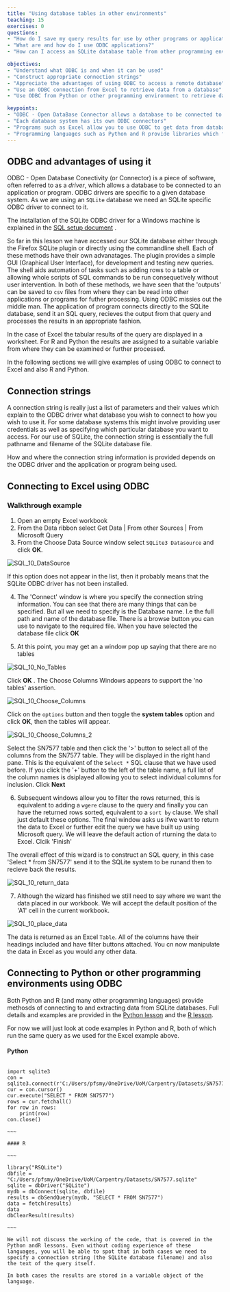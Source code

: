 ```yaml
---
title: "Using database tables in other environments"
teaching: 15
exercises: 0
questions:
- "How do I save my query results for use by other programs or applications?"
- "What are and how do I use ODBC applications?"
- "How can I access an SQLite database table from other programming environments?"

objectives:
- "Understand what ODBC is and when it can be used"
- "Construct appropriate connection strings"
- "Appreciate the advantages of using ODBC to access a remote database"
- "Use an ODBC connection from Excel to retrieve data from a database"
- "Use ODBC from Python or other programming environment to retrieve data from a database"

keypoints:
- "ODBC - Open DataBase Connector allows a database to be connected to a program or application"
- "Each database system has its own ODBC connectors"
- "Programs such as Excel allow you to use ODBC to get data from databases"
- "Programming languages such as Python and R provide libraries which facilitate ODBC connections"
---
```


## ODBC and advantages of using it

ODBC  - Open Database Conectivity (or Connector) is a piece of software, often referred to as a *driver*, which allows a database to be connected to an application or program. ODBC drivers are specific to a given database system. As we are using an `SQLite` database we need an SQLite specific ODBC driver to connect to it.

The installation of the SQLite ODBC driver for a Windows machine is explained in the [SQL setup document](./00-Pre-requisites.md ) . 

So far in this lesson we have accessed our SQLite database either through the Firefox SQLite plugin or directly using the commandline shell. Each of these methods have their own advanatages. The plugin provides a simple GUI (Graphical User Interface), for development and testing new queries. The shell aids automation of tasks such as adding rows to a table or allowing whole scripts of SQL commands to be run consequetively without user intervention. In both of these methods, we have seen that the 'outputs' can be saved to `csv` files from where they can be read into other applications or programs for futher processing. Using ODBC missies out the middle man. The application of program connects directly to the SQLite database, send it an SQL query, recieves the output from that query and processes the results in an appropriate fashion.

In the case of Excel the tabular results of the query are displayed in a worksheet. For R and Python the results are assigned to a suitable variable from where they can be examined or further processed.

In the following sections we will give examples of using ODBC to connect to Excel and also R and Python.




## Connection strings

A connection string is really just a list of parameters and their values which explain to the ODBC driver what database you wish to connect to how you wish to use it. For some database systems this might involve providing user credentials as well as specifying which particular database you want to access. For our use of SQLite, the connection string is essentially the full pathname and filename of the SQLite database file.

How and where the connection string information is provided depends on the ODBC driver and the application or program being used.

##  Connecting to Excel using ODBC

### Walkthrough example

1. Open an empty Excel workbook
2. From the Data ribbon select Get Data | From other Sources | From Microsoft Query
3. From the Choose Data Source window select `SQLite3 Datasource` and click **OK**.

  ![SQL_10_DataSource](../fig/SQL_10_DataSource.png)
  
  If this option does not appear in the list, then it probably means that the SQLite ODBC driver has not  been installed.
  
4. The 'Connect' window is where you specify the connection string information. You can see that there are many things that can be specified. But all we need to specify is the Database name. I.e the full path and name of the database file. There is a browse button you can use to navigate to the required file. When you have selected the database file click **OK**
  
5. At this point, you may get an a window pop up saying that there are no tables

![SQL_10_No_Tables](../fig/SQL_10_No_Tables.png)

Click **OK** . The Choose Columns Windows appears to support the 'no tables' assertion.

![SQL_10_Choose_Columns](../fig/SQL_10_Choose_Columns.png)

Click on the `options` button and then toggle the **system tables** option and click **OK**, then the tables will appear.


![SQL_10_Choose_Columns_2](../fig/SQL_10_Choose_Columns_2.png)

Select the SN7577 table and then click the '>' button to select all of the columns from the SN7577 table. They will be displayed in the right hand pane. This is the equivalent of the `Select *` SQL clause that we have used before. If you click the '+' button to the left of the table name, a full list of the column names is dsiplayed allowing you to select individual columns for inclusion. Click **Next**

6. Subsequent windows allow you to filter the rows returned, this is equivalent to adding a `wgere` clause to the query and finally you can have the returned rows sorted, equivalent to a `sort by` clause. We shall just default these options. The final window asks us ifwe want to return the data to Excel or further edit the query we have built up using Microsoft query. We will leave the default action of rturning the data to Excel. Clcik 'Finish'

The overall effect of this wizard is to construct an SQL query, in this case 'Select * from SN7577' send it to the SQLite system to be runand then to recieve back the results.

![SQL_10_return_data](../fig/SQL_10_return_data.png)

7. Although the wizard has finished we still need to say where we want the data placed in our workbook. We will accept the default position of the 'A1' cell in the current workbook.

![SQL_10_place_data](../fig/SQL_10_place_data.png)

The data is returned as an Excel `Table`. All of the columns have their headings included and have filter buttons attached. You cn now manipulate the data in Excel as you would any other data.


## Connecting to Python or other programming environments using ODBC

Both Python and R (and many other programming languages) provide methosds of connecting to and extracting data from SQLite databases. Full details and examples are provided in the [Python lesson](./xxxxx) and the [R lesson](./xxxxx). 

For now we will just look at code examples in Python and R, both of which run the same query as we used for the Excel example above.

#### Python


~~~~

import sqlite3
con = sqlite3.connect(r'C:/Users/pfsmy/OneDrive/UoM/Carpentry/Datasets/SN7577.sqlite')
cur = con.cursor()
cur.execute("SELECT * FROM SN7577")
rows = cur.fetchall()
for row in rows:
    print(row)
con.close()

~~~

#### R

~~~

library("RSQLite")
dbfile = "C:/Users/pfsmy/OneDrive/UoM/Carpentry/Datasets/SN7577.sqlite"
sqlite = dbDriver("SQLite")
mydb = dbConnect(sqlite, dbfile)
results = dbSendQuery(mydb, "SELECT * FROM SN7577")
data = fetch(results)
data
dbClearResult(results)

~~~

We will not discuss the working of the code, that is covered in the Python andR lessons. Even without coding experience of these languages, you will be able to spot that in both cases we need to specify a connection string (the SQLite database filename) and also the text of the query itself. 

In both cases the results are stored in a variable object of the language. 
